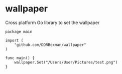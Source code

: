 # wallpaper

Cross platform Go library to set the wallpaper

```
package main

import (
	"github.com/DDRBoxman/wallpaper"
)

func main() {
	wallpaper.Set("/Users/User/Pictures/test.png")
}
```
